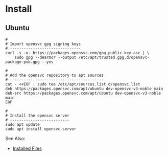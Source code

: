 # Install

## Ubuntu

    #
    # Import opensvc gpg signing keys
    # -------------------------------
    curl -s -o- https://packages.opensvc.com/gpg.public.key.asc | \
        sudo gpg --dearmor --output /etc/apt/trusted.gpg.d/opensvc-package-pub.gpg --yes

    #
    # Add the opensvc repository to apt sources
    # -----------------------------------------
    cat - <<EOF | sudo tee /etc/apt/sources.list.d/opensvc.list 
    deb https://packages.opensvc.com/apt/ubuntu dev-opensvc-v3-noble main
    deb-src https://packages.opensvc.com/apt/ubuntu dev-opensvc-v3-noble main
    EOF

    #
    # Install the opensvc server
    # --------------------------
    sudo apt update
    sudo apt install opensvc-server

<div class="warning">

See Also:
* [Installed Files](internals.installed_files.md)

</div>

